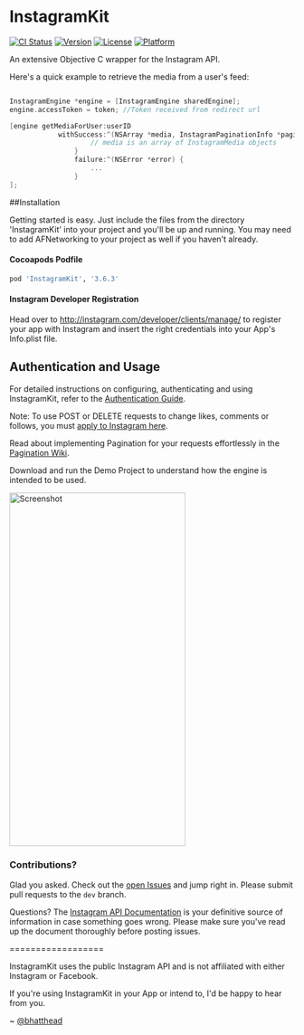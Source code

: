 InstagramKit
==================

[![CI Status](http://img.shields.io/travis/shyambhat/InstagramKit.svg?style=flat)](https://travis-ci.org/shyambhat/InstagramKit.svg)
[![Version](https://img.shields.io/cocoapods/v/InstagramKit.svg?style=flat)](http://cocoadocs.org/docsets/InstagramKit)
[![License](https://img.shields.io/cocoapods/l/InstagramKit.svg?style=flat)](http://cocoadocs.org/docsets/InstagramKit)
[![Platform](https://img.shields.io/cocoapods/p/InstagramKit.svg?style=flat)](http://cocoadocs.org/docsets/InstagramKit)

An extensive Objective C wrapper for the Instagram API.

Here's a quick example to retrieve the media from a user's feed:

```Objective-C

InstagramEngine *engine = [InstagramEngine sharedEngine];
engine.accessToken = token; //Token received from redirect url

[engine getMediaForUser:userID 
            withSuccess:^(NSArray *media, InstagramPaginationInfo *paginationInfo) {
                    // media is an array of InstagramMedia objects 
                } 
                failure:^(NSError *error) {
                    ...
                }
];
```

##Installation

Getting started is easy. Just include the files from the directory 'InstagramKit' into your project and you'll be up and running. You may need to add AFNetworking to your project as well if you haven't already.

#### Cocoapods Podfile
```ruby
pod 'InstagramKit', '3.6.3'
```
#### Instagram Developer Registration
Head over to http://instagram.com/developer/clients/manage/ to register your app with Instagram and insert the right credentials into your App's Info.plist file.

## Authentication and Usage

For detailed instructions on configuring, authenticating and using InstagramKit, refer to the [Authentication Guide](https://github.com/shyambhat/InstagramKit/wiki/Authentication).

Note: To use POST or DELETE requests to change likes, comments or follows, you must [apply to Instagram here](https://www.facebook.com/help/instagram/contact/185819881608116#).

Read about implementing Pagination for your requests effortlessly in the [Pagination Wiki](https://github.com/shyambhat/InstagramKit/wiki/Pagination).

Download and run the Demo Project to understand how the engine is intended to be used.

<img src='https://raw.githubusercontent.com/shyambhat/InstagramKit/master/InstagramKitDemo/Instagramkit_demo.png' alt='Screenshot' width=310.5 height=625.5 />


### Contributions?

Glad you asked. Check out the [open Issues](https://github.com/shyambhat/InstagramKit/issues?state=open) and jump right in. Please submit pull requests to the `dev` branch.


Questions?
The [Instagram API Documentation](http://instagram.com/developer/endpoints/) is your definitive source of information in case something goes wrong. Please make sure you've read up the document thoroughly before posting issues.

==================


InstagramKit uses the public Instagram API and is not affiliated with either Instagram or Facebook.

If you're using InstagramKit in your App or intend to, I'd be happy to hear from you.

~ [@bhatthead](https://twitter.com/bhatthead)
